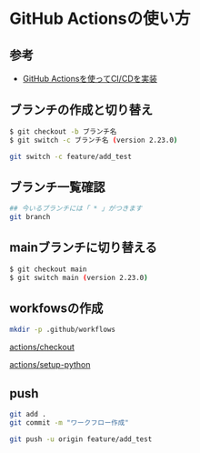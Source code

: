 # GitHub Actionsの使い方

## 参考
- [GitHub Actionsを使ってCI/CDを実装](https://www.youtube.com/watch?v=RxcUrg3OO3o)



## ブランチの作成と切り替え
```sh
$ git checkout -b ブランチ名
$ git switch -c ブランチ名 (version 2.23.0)

git switch -c feature/add_test
```

## ブランチ一覧確認
```sh
## 今いるブランチには「 * 」がつきます
git branch
```

## mainブランチに切り替える
```sh
$ git checkout main
$ git switch main (version 2.23.0)
```

## workfowsの作成
```sh
mkdir -p .github/workflows
```


[actions/checkout](https://github.com/actions/checkout)

[actions/setup-python](https://github.com/actions/setup-python)

## push
```sh
git add .
git commit -m "ワークフロー作成"

git push -u origin feature/add_test
```
